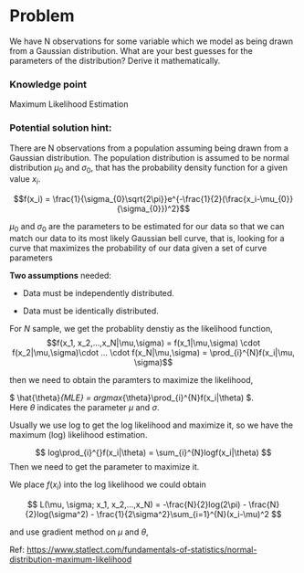 # Problem

We have N observations for some variable which we model as being drawn from a Gaussian distribution. What are your best guesses for the parameters of the distribution? Derive it mathematically.


### Knowledge point

Maximum Likelihood Estimation


### Potential solution hint:

There are N observations from a population assuming being drawn from a Gaussian distribution. The population distribution is assumed to be normal distribution $\mu_0$ and $\sigma_0$, that has the probability density function for a given value $x_i$.

$$f(x_i) = \frac{1}{\sigma_{0}\sqrt{2\pi}}e^{-\frac{1}{2}(\frac{x_i-\mu_{0}}{\sigma_{0}})^2}$$

$\mu_0$ and $\sigma_0$ are the parameters to be estimated for our data so that we can match our data to its most likely Gaussian bell curve, that is, looking for a curve that maximizes the probability of our data given a set of curve parameters


**Two assumptions** needed: 

* Data must be independently distributed.

* Data must be identically distributed.


For $N$ sample, we get the probablity denstiy as the likelihood function, 
$$f(x_1, x_2,...,x_N|\mu,\sigma) = f(x_1|\mu,\sigma) \cdot f(x_2|\mu,\sigma)\cdot ... \cdot f(x_N|\mu,\sigma) = \prod_{i}^{N}f(x_i|\mu, \sigma)$$

then we need to obtain the paramters to maximize the likelihood,

$ \hat{\theta}_{MLE} = argmax_{\theta}\prod_{i}^{N}f(x_i|\theta) $.  
Here $\theta$ indicates the parameter $\mu$ and $\sigma$.

Usually we use log to get the log likelihood and maximize it, so we have the maximum (log) likelihood estimation.

$$ log\prod_{i}^{}f(x_i|\theta) = \sum_{i}^{N}logf(x_i|\theta) $$
Then we need to get the parameter to maximize it.

We place $f(x_i)$ into the log likelihood
we could obtain 

$$ L(\mu, \sigma; x_1, x_2,...,x_N) = -\frac{N}{2}log(2\pi) - \frac{N}{2}log(\sigma^2) - \frac{1}{2\sigma^2}\sum_{i=1}^{N}(x_i-\mu)^2 $$

and use gradient method on $\mu$ and $\theta$,

Ref: https://www.statlect.com/fundamentals-of-statistics/normal-distribution-maximum-likelihood
